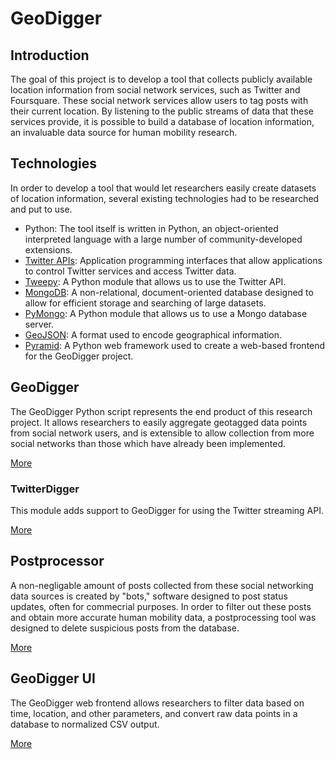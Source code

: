 GeoDigger
=========

## Introduction

The goal of this project is to develop a tool that collects publicly
available location information from social network services, such as
Twitter and Foursquare. These social network services allow users to tag
posts with their current location. By listening to the public streams of
data that these services provide, it is possible to build a database of
location information, an invaluable data source for human mobility
research.

## Technologies

In order to develop a tool that would let researchers easily create
datasets of location information, several existing technologies had to be
researched and put to use.

* Python:
    The tool itself is written in Python, an object-oriented interpreted
    language with a large number of community-developed extensions.
* [Twitter APIs](twitter.md):
    Application programming interfaces that allow applications to
    control Twitter services and access Twitter data.
* [Tweepy](tweepy.md):
    A Python module that allows us to use the Twitter API.
* [MongoDB](mongodb.md):
    A non-relational, document-oriented database designed to allow for
    efficient storage and searching of large datasets.
* [PyMongo](mongodb.md#pymongo):
    A Python module that allows us to use a Mongo database server.
* [GeoJSON](geojson.md):
    A format used to encode geographical information.
* [Pyramid](pyramid.md):
    A Python web framework used to create a web-based frontend for the
    GeoDigger project.

## GeoDigger

The GeoDigger Python script represents the end product of this research
project. It allows researchers to easily aggregate geotagged data points
from social network users, and is extensible to allow collection from
more social networks than those which have already been implemented.

[More](geodigger.md)

### TwitterDigger

This module adds support to GeoDigger for using the Twitter streaming
API.

[More](twitterdigger.md)

## Postprocessor

A non-negligable amount of posts collected from these social networking
data sources is created by "bots," software designed to post status
updates, often for commecrial purposes. In order to filter out these
posts and obtain more accurate human mobility data, a postprocessing
tool was designed to delete suspicious posts from the database.

[More](postprocessor.md)

## GeoDigger UI

The GeoDigger web frontend allows researchers to filter data based on
time, location, and other parameters, and convert raw data points in
a database to normalized CSV output.

[More](ui.md)
